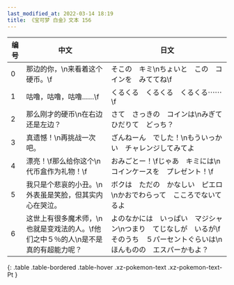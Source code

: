 ```yaml
---
last_modified_at: 2022-03-14 18:19
title: 《宝可梦 白金》文本 156
---
```

| 编号 | 中文 | 日文 |
| ---- | ---- | ---- |
| 0 | 那边的你，\n来看着这个硬币。\f | そこの　キミ\nちょいと　この　コインを　みててね\f |
| 1 | 咕噜，咕噜，咕噜……\f | くるくる　くるくる　くるくる⋯⋯\f |
| 2 | 那么刚才的硬币\n在右边还是左边？ | さて　さっきの　コインは\nみぎて　ひだりて　どっち？ |
| 3 | 真遗憾！\n再挑战一次吧。 | ざんねーん　でした！\nもういっかい　チャレンジしてみてよ |
| 4 | 漂亮！\f那么给你这个\n代币盒作为礼物！\f | おみごとー！\fじゃあ　キミには\nコインケースを　プレゼント！\f |
| 5 | 我只是个悲哀的小丑。\n外表虽是笑脸，但其实内心在哭泣。 | ボクは　ただの　かなしい　ピエロ\nかおでわらって　こころでないてるよ |
| 6 | 这世上有很多魔术师，\n也就是变戏法的人。\f他们之中５％的人\n是不是真的有超能力呢？ | よのなかには　いっぱい　マジシャン\nつまり　てじなしが　いるが\fそのうち　５パーセントぐらいは\nほんものの　エスパーかもよ？ |
{: .table .table-bordered .table-hover .xz-pokemon-text .xz-pokemon-text-Pt }